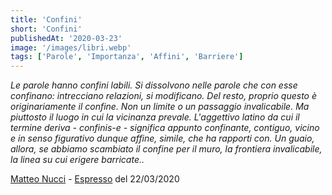```yaml
---
title: 'Confini'
short: 'Confini'
publishedAt: '2020-03-23'
image: '/images/libri.webp'
tags: ['Parole', 'Importanza', 'Affini', 'Barriere']
---
```

*Le parole hanno confini labili. Si dissolvono nelle parole che con esse confinano: intrecciano relazioni, si modificano. Del resto, proprio questo è originariamente il confine.  Non un limite o un passaggio invalicabile. Ma piuttosto il luogo in cui la vicinanza prevale. L'aggettivo latino da cui il termine deriva - confinis-e - significa appunto confinante, contiguo, vicino e in senso figurativo dunque affine, simile, che ha rapporti con. Un guaio, allora, se abbiamo scambiato il confine per il muro, la frontiera invalicabile, la linea su cui erigere barricate..*

[Matteo Nucci](https://it.wikipedia.org/wiki/Matteo_Nucci) - [Espresso](https://espresso.repubblica.it/) del 22/03/2020